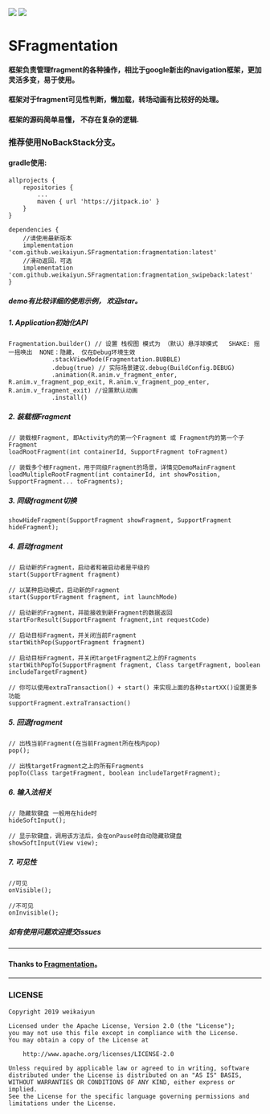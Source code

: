 ![](https://img.shields.io/github/v/release/weikaiyun/EasyFragmentation.svg)
[![](https://jitpack.io/v/weikaiyun/EasyFragmentation.svg)](https://jitpack.io/#weikaiyun/EasyFragmentation)
# SFragmentation


#### 框架负责管理fragment的各种操作，相比于google新出的navigation框架，更加灵活多变，易于使用。
#### 框架对于fragment可见性判断，懒加载，转场动画有比较好的处理。
#### 框架的源码简单易懂， 不存在复杂的逻辑.

### 推荐使用NoBackStack分支。

#### gradle使用:

```
allprojects {
	repositories {
		...
		maven { url 'https://jitpack.io' }
	}
}
```
```
dependencies {
	//请使用最新版本
	implementation 'com.github.weikaiyun.SFragmentation:fragmentation:latest'
	//滑动返回，可选
	implementation 'com.github.weikaiyun.SFragmentation:fragmentation_swipeback:latest'
}
```
##### demo有比较详细的使用示例， 欢迎star。

##### 1. Application初始化API

```
Fragmentation.builder() // 设置 栈视图 模式为 （默认）悬浮球模式   SHAKE: 摇一摇唤出  NONE：隐藏， 仅在Debug环境生效
            .stackViewMode(Fragmentation.BUBBLE)
            .debug(true) // 实际场景建议.debug(BuildConfig.DEBUG)
            .animation(R.anim.v_fragment_enter, R.anim.v_fragment_pop_exit, R.anim.v_fragment_pop_enter, R.anim.v_fragment_exit) //设置默认动画
            .install()
```

##### 2. 装载根Fragment
```
// 装载根Fragment, 即Activity内的第一个Fragment 或 Fragment内的第一个子Fragment
loadRootFragment(int containerId, SupportFragment toFragment)

// 装载多个根Fragment，用于同级Fragment的场景，详情见DemoMainFragment
loadMultipleRootFragment(int containerId, int showPosition, SupportFragment... toFragments);

```

##### 3. 同级fragment切换

```
showHideFragment(SupportFragment showFragment, SupportFragment hideFragment);
```

##### 4. 启动fragment
```
// 启动新的Fragment，启动者和被启动者是平级的
start(SupportFragment fragment)

// 以某种启动模式，启动新的Fragment
start(SupportFragment fragment, int launchMode)

// 启动新的Fragment，并能接收到新Fragment的数据返回
startForResult(SupportFragment fragment,int requestCode)

// 启动目标Fragment，并关闭当前Fragment
startWithPop(SupportFragment fragment)

// 启动目标Fragment，并关闭targetFragment之上的Fragments
startWithPopTo(SupportFragment fragment, Class targetFragment, boolean includeTargetFragment)

// 你可以使用extraTransaction() + start() 来实现上面的各种startXX()设置更多功能
supportFragment.extraTransaction()

```

##### 5. 回退fragment
```
// 出栈当前Fragment(在当前Fragment所在栈内pop)
pop();

// 出栈targetFragment之上的所有Fragments
popTo(Class targetFragment, boolean includeTargetFragment);

```

##### 6. 输入法相关
```
// 隐藏软键盘 一般用在hide时
hideSoftInput();

// 显示软键盘，调用该方法后，会在onPause时自动隐藏软键盘
showSoftInput(View view);

```

##### 7. 可见性
```
//可见
onVisible();

//不可见
onInvisible();

```

#####  如有使用问题欢迎提交issues


***
#### Thanks to [Fragmentation](https://github.com/YoKeyword/Fragmentation)。
***
### LICENSE
```
Copyright 2019 weikaiyun

Licensed under the Apache License, Version 2.0 (the "License");
you may not use this file except in compliance with the License.
You may obtain a copy of the License at

    http://www.apache.org/licenses/LICENSE-2.0

Unless required by applicable law or agreed to in writing, software
distributed under the License is distributed on an "AS IS" BASIS,
WITHOUT WARRANTIES OR CONDITIONS OF ANY KIND, either express or implied.
See the License for the specific language governing permissions and
limitations under the License.
```
